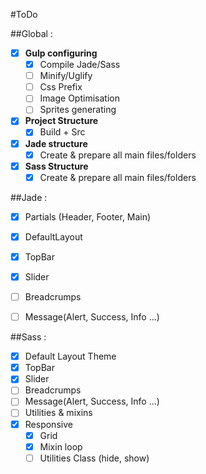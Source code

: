 #ToDo

##Global : 
- [x] **Gulp configuring**
  - [x] Compile Jade/Sass
  - [ ] Minify/Uglify
  - [ ] Css Prefix
  - [ ] Image Optimisation
  - [ ] Sprites generating
- [x] **Project Structure**
  - [x] Build + Src
- [x] **Jade structure**
  - [x] Create & prepare all main files/folders
- [x] **Sass Structure**
  - [x] Create & prepare all main files/folders

##Jade :
- [x] Partials (Header, Footer, Main)
- [x] DefaultLayout
- [x] TopBar
- [x] Slider
- [ ] Breadcrumps
- [ ] Message(Alert, Success, Info ...)


##Sass :
- [x] Default Layout Theme
- [x] TopBar
- [x] Slider
- [ ] Breadcrumps
- [ ] Message(Alert, Success, Info ...)
- [ ] Utilities & mixins
- [x] Responsive
  - [x] Grid
  - [x] Mixin loop
  - [ ] Utilities Class (hide, show)
